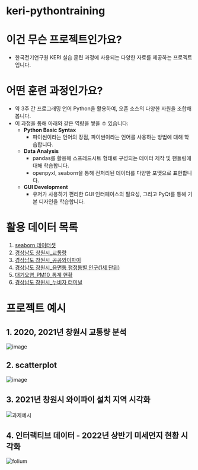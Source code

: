 # keri-pythontraining

# 이건 무슨 프로젝트인가요?

- 한국전기연구원 KERI 실습 훈련 과정에 사용되는 다양한 자료를 제공하는 프로젝트입니다.

# 어떤 훈련 과정인가요?

- 약 3주 간 프로그래밍 언어 Python을 활용하여, 오픈 소스의 다양한 자원을 조합해봅니다.
- 이 과정을 통해 아래와 같은 역량을 쌓을 수 있습니다:
  - **Python Basic Syntax**
      - 파이썬이라는 언어의 장점, 파이썬이라는 언어를 사용하는 방법에 대해 학습합니다.
  - **Data Analysis**
      - pandas를 활용해 스프레드시트 형태로 구성되는 데이터 제작 및 핸들링에 대해 학습합니다.
      - openpyxl, seaborn을 통해 전처리된 데이터를 다양한 포맷으로 표현합니다.
  - **GUI Development**
      - 유저가 사용하기 편리한 GUI 인터페이스의 필요성, 그리고 PyQt를 통해 기본 디자인을 학습합니다.

# 활용 데이터 목록
1. [seaborn 데이터셋](https://github.com/mwaskom/seaborn-data)
2. [경상남도 창원시_교통량](https://www.data.go.kr/data/15063931/fileData.do)
3. [경상남도 창원시_공공와이파이](https://www.data.go.kr/data/15074279/fileData.do)
4. [경상남도 창원시_읍면동 행정동별 인구(1세 단위)](https://bigdata.gyeongnam.go.kr/index.gn?menuCd=DOM_000000114002001000&publicdatapk=15004972)
5. [대기오염_PM10_통계 현황](https://bigdata.changwon.go.kr/portal/dataset/datasetView.do?seq=307)
6. [경상남도 창원시_누비자 터미널](https://www.data.go.kr/data/15000545/fileData.do)

# 프로젝트 예시
## 1. 2020, 2021년 창원시 교통량 분석
![image](https://user-images.githubusercontent.com/47409372/178305480-03ac667f-03b2-4f90-92db-d2d38da419a3.png)

## 2. scatterplot
![image](https://user-images.githubusercontent.com/47409372/178305134-45679913-2583-4a0a-bca6-801782f18762.png)

## 3. 2021년 창원시 와이파이 설치 지역 시각화
![과제예시](https://user-images.githubusercontent.com/47409372/178304899-5045b657-f220-42d1-9f4e-3e582885e73d.png)

## 4. 인터랙티브 데이터 - 2022년 상반기 미세먼지 현황 시각화
![folium](https://user-images.githubusercontent.com/47409372/178927095-a5c5607a-00c7-4b92-874a-aae88d531a9d.gif)
